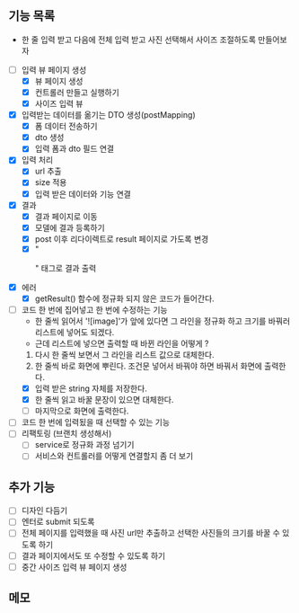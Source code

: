 ## 기능 목록
- 한 줄 입력 받고 다음에 전체 입력 받고 사진 선택해서 사이즈 조절하도록 만들어보자
- [ ] 입력 뷰 페이지 생성
  - [x] 뷰 페이지 생성
  - [x] 컨트롤러 만들고 실행하기
  - [x] 사이즈 입력 뷰
- [x] 입력받는 데이터를 옮기는 DTO 생성(postMapping)
  - [x] 폼 데이터 전송하기
  - [x] dto 생성
  - [x] 입력 폼과 dto 필드 연결
- [x] 입력 처리 
  - [x] url 추출
  - [x] size 적용
  - [x] 입력 받은 데이터와 기능 연결 
- [x] 결과
  - [x] 결과 페이지로 이동
  - [x] 모델에 결과 등록하기
  - [x] post 이후 리다이렉트로 result 페이지로 가도록 변경
  - [x] "<p>" 태그로 결과 출력
- [x] 에러
  - [x] getResult() 함수에 정규화 되지 않은 코드가 들어간다.
- [ ] 코드 한 번에 집어넣고 한 번에 수정하는 기능
  - 한 줄씩 읽어서 '![image]'가 앞에 있다면 그 라인을 정규화 하고 크기를 바꿔러 리스트에 넣어도 되겠다.
  - 근데 리스트에 넣으면 출력할 때 바뀐 라인을 어떻게 ?
  1. 다시 한 줄씩 보면서 그 라인을 리스트 값으로 대체한다.
  2. 한 줄씩 바로 화면에 뿌린다. 조건문 넣어서 바꿔야 하면 바꿔서 화면에 출력한다.
  - [x] 입력 받은 string 자체를 저장한다.
  - [x] 한 줄씩 읽고 바꿀 문장이 있으면 대체한다.
  - [ ] 마지막으로 화면에 출력한다.
- [ ] 코드 한 번에 입력됬을 때 선택할 수 있는 기능
- [ ] 리팩토링 (브랜치 생성해서)
  - [ ] service로 정규화 과정 넘기기
  - [ ] 서비스와 컨트롤러를 어떻게 연결할지 좀 더 보기

## 추가 기능
- [ ] 디자인 다듬기
- [ ] 엔터로 submit 되도록
- [ ] 전체 페이지를 입력했을 때 사진 url만 추출하고 선택한 사진들의 크기를 바꿀 수 있도록 하기
- [ ] 결과 페이지에서도 또 수정할 수 있도록 하기
- [ ] 중간 사이즈 입력 뷰 페이지 생성

## 메모